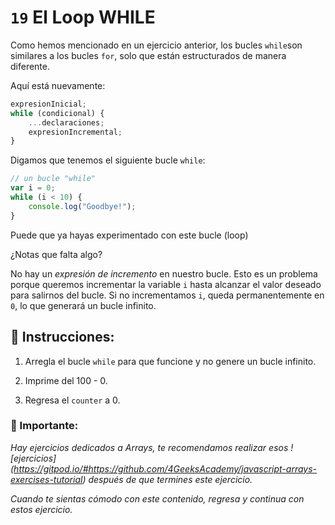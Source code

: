 # `19` El Loop WHILE

Como hemos mencionado en un ejercicio anterior, los bucles `while`son similares a los bucles `for`, solo que están estructurados de manera diferente.

Aquí está nuevamente:

```js
expresionInicial;
while (condicional) {
    ...declaraciones;
    expresionIncremental;
}
```
Digamos que tenemos el siguiente bucle `while`:

```js
// un bucle "while" 
var i = 0;
while (i < 10) {
    console.log("Goodbye!");
}
```
Puede que ya hayas experimentado con este bucle (loop) 

¿Notas que falta algo? 

No hay un *expresión de incremento* en nuestro bucle. Esto es un problema porque queremos incrementar la variable `i` hasta alcanzar el valor deseado para salirnos del bucle. Si no incrementamos `i`, queda permanentemente en `0`, lo que generará un bucle infinito. 

## :pencil: Instrucciones:

1. Arregla el bucle `while` para que funcione y no genere un bucle infinito.

2. Imprime del 100 - 0. 

3. Regresa el `counter` a 0.

### :mag_right: Importante: 

*Hay ejercicios dedicados a Arrays, te recomendamos  realizar esos ![ejercicios] (https://gitpod.io/#https://github.com/4GeeksAcademy/javascript-arrays-exercises-tutorial) después de que termines este ejercicio.* 

*Cuando te sientas cómodo con este contenido, regresa y continua con estos ejercicio.*

